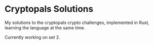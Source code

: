 # Cryptopals Solutions

My solutions to the cryptopals crypto challenges, implemented in Rust, learning the language at the same time.

Currently working on set 2.
